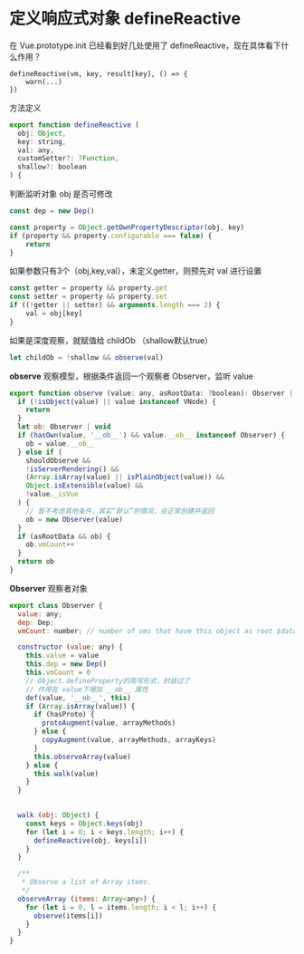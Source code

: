 <!-- vue_learn--observer 定义响应式对象 -->
# 定义响应式对象 defineReactive
在 Vue.prototype.init 已经看到好几处使用了 defineReactive，现在具体看下什么作用？

````
defineReactive(vm, key, result[key], () => {
    warn(...)
})
````

方法定义
````js
export function defineReactive (
  obj: Object,
  key: string,
  val: any,
  customSetter?: ?Function,
  shallow?: boolean
) {
````

判断监听对象 obj 是否可修改
````js
const dep = new Dep()

const property = Object.getOwnPropertyDescriptor(obj, key)
if (property && property.configurable === false) {
    return
}
````

如果参数只有3个（obj,key,val），未定义getter，则预先对 val 进行设置
````js
const getter = property && property.get
const setter = property && property.set
if ((!getter || setter) && arguments.length === 2) {
    val = obj[key]
}
````

如果是深度观察，就赋值给 childOb （shallow默认true）
````js
let childOb = !shallow && observe(val)
````

**observe** 观察模型，根据条件返回一个观察者 Observer，监听 value

````js
export function observe (value: any, asRootData: ?boolean): Observer | void {
  if (!isObject(value) || value instanceof VNode) {
    return
  }
  let ob: Observer | void
  if (hasOwn(value, '__ob__') && value.__ob__ instanceof Observer) {
    ob = value.__ob__
  } else if (
    shouldObserve &&
    !isServerRendering() &&
    (Array.isArray(value) || isPlainObject(value)) &&
    Object.isExtensible(value) &&
    !value._isVue
  ) {
    // 暂不考虑其他条件，其实“默认”的情况，会正常创建并返回
    ob = new Observer(value)
  }
  if (asRootData && ob) {
    ob.vmCount++
  }
  return ob
}
````

**Observer** 观察者对象
````js
export class Observer {
  value: any;
  dep: Dep;
  vmCount: number; // number of vms that have this object as root $data

  constructor (value: any) {
    this.value = value
    this.dep = new Dep()
    this.vmCount = 0
    // Object.defineProperty的简写形式，封装过了
    // 作用在 value下增加 __ob__ 属性
    def(value, '__ob__', this)
    if (Array.isArray(value)) {
      if (hasProto) {
        protoAugment(value, arrayMethods)
      } else {
        copyAugment(value, arrayMethods, arrayKeys)
      }
      this.observeArray(value)
    } else {
      this.walk(value)
    }
  }

  
  walk (obj: Object) {
    const keys = Object.keys(obj)
    for (let i = 0; i < keys.length; i++) {
      defineReactive(obj, keys[i])
    }
  }

  /**
   * Observe a list of Array items.
   */
  observeArray (items: Array<any>) {
    for (let i = 0, l = items.length; i < l; i++) {
      observe(items[i])
    }
  }
}
````
